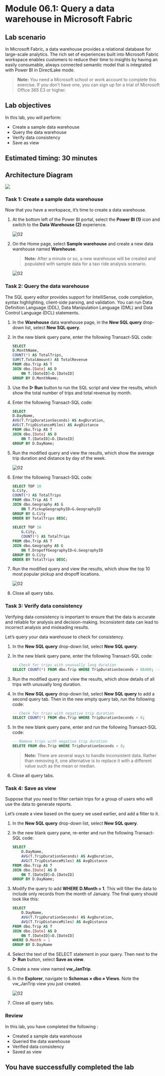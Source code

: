 # Module 06.1: Query a data warehouse in Microsoft Fabric

## Lab scenario
In Microsoft Fabric, a data warehouse provides a relational database for large-scale analytics. The rich set of experiences built into Microsoft Fabric workspace enables customers to reduce their time to insights by having an easily consumable, always connected semantic model that is integrated with Power BI in DirectLake mode.

>**Note:** You need a Microsoft school or work account to complete this exercise. If you don’t have one, you can sign up for a trial of Microsoft Office 365 E3 or higher.

## Lab objectives
In this lab, you will perform:

- Create a sample data warehouse
- Query the data warehouse
- Verify data consistency
- Save as view

## Estimated timing: 30 minutes

## Architecture Diagram

![](Images/Arch-09.png)

### Task 1: Create a sample data warehouse

Now that you have a workspace, it’s time to create a data warehouse.

1. At the bottom left of the Power BI portal, select the **Power BI (1)** icon and switch to the **Data Warehouse (2)** experience.

   ![02](./Images/powerwarehouse.png)

1. On the Home page, select **Sample warehouse** and create a new data warehouse named **Warehouse<inject key="DeploymentID" enableCopy="false"/>**.

    >**Note:** After a minute or so, a new warehouse will be created and populated with sample data for a taxi ride analysis scenario.

    ![02](./Images/sampledatawarehouse.png)

### Task 2: Query the data warehouse

The SQL query editor provides support for IntelliSense, code completion, syntax highlighting, client-side parsing, and validation. You can run Data Definition Language (DDL), Data Manipulation Language (DML) and Data Control Language (DCL) statements.

1. In the **Warehouse<inject key="DeploymentID" enableCopy="false"/>** data warehouse page, in the **New SQL query** drop-down list, select **New SQL query**.

1. In the new blank query pane, enter the following Transact-SQL code:

    ```Sql
    SELECT 
    D.MonthName, 
    COUNT(*) AS TotalTrips, 
    SUM(T.TotalAmount) AS TotalRevenue 
    FROM dbo.Trip AS T
    JOIN dbo.[Date] AS D
        ON T.[DateID]=D.[DateID]
    GROUP BY D.MonthName;
    ```

1. Use the **▷ Run** button to run the SQL script and view the results, which show the total number of trips and total revenue by month.

1. Enter the following Transact-SQL code:

    ```Sql
    SELECT 
    D.DayName, 
    AVG(T.TripDurationSeconds) AS AvgDuration, 
    AVG(T.TripDistanceMiles) AS AvgDistance 
    FROM dbo.Trip AS T
    JOIN dbo.[Date] AS D
        ON T.[DateID]=D.[DateID]
    GROUP BY D.DayName;
    ```

1. Run the modified query and view the results, which show the average trip duration and distance by day of the week.

    ![02](./Images/output(6).png)

1. Enter the following Transact-SQL code:

    ```Sql
    SELECT TOP 10 
    G.City, 
    COUNT(*) AS TotalTrips 
    FROM dbo.Trip AS T
    JOIN dbo.Geography AS G
        ON T.PickupGeographyID=G.GeographyID
    GROUP BY G.City
    ORDER BY TotalTrips DESC;
        
    SELECT TOP 10 
        G.City, 
        COUNT(*) AS TotalTrips 
    FROM dbo.Trip AS T
    JOIN dbo.Geography AS G
        ON T.DropoffGeographyID=G.GeographyID
    GROUP BY G.City
    ORDER BY TotalTrips DESC;
    ```

1. Run the modified query and view the results, which show the top 10 most popular pickup and dropoff locations.

    ![02](./Images/output(7).png)

1. Close all query tabs.

### Task 3: Verify data consistency

Verifying data consistency is important to ensure that the data is accurate and reliable for analysis and decision-making. Inconsistent data can lead to incorrect analysis and misleading results.

Let’s query your data warehouse to check for consistency.

1. In the **New SQL query** drop-down list, select **New SQL query**.

1. In the new blank query pane, enter the following Transact-SQL code:

    ```Sql
    -- Check for trips with unusually long duration
    SELECT COUNT(*) FROM dbo.Trip WHERE TripDurationSeconds > 86400; -- 24 hours
    ```

1. Run the modified query and view the results, which show details of all trips with unusually long duration.

1. In the **New SQL query** drop-down list, select **New SQL query** to add a second query tab. Then in the new empty query tab, run the following code:

    ```Sql
    -- Check for trips with negative trip duration
    SELECT COUNT(*) FROM dbo.Trip WHERE TripDurationSeconds < 0;
    ```

1. In the new blank query pane, enter and run the following Transact-SQL code:

    ```Sql
    -- Remove trips with negative trip duration
    DELETE FROM dbo.Trip WHERE TripDurationSeconds < 0;
    ```

    >**Note:** There are several ways to handle inconsistent data. Rather than removing it, one alternative is to replace it with a different value such as the mean or median.

1. Close all query tabs.

### Task 4: Save as view

Suppose that you need to filter certain trips for a group of users who will use the data to generate reports.

Let’s create a view based on the query we used earlier, and add a filter to it.

1. In the **New SQL query** drop-down list, select **New SQL query**.

1. In the new blank query pane, re-enter and run the following Transact-SQL code:

    ```Sql
    SELECT 
        D.DayName, 
        AVG(T.TripDurationSeconds) AS AvgDuration, 
        AVG(T.TripDistanceMiles) AS AvgDistance 
    FROM dbo.Trip AS T
    JOIN dbo.[Date] AS D
        ON T.[DateID]=D.[DateID]
    GROUP BY D.DayName;
    ```

1. Modify the query to add **WHERE D.Month = 1**. This will filter the data to include only records from the month of January. The final query should look like this:

    ```Sql
    SELECT 
        D.DayName, 
        AVG(T.TripDurationSeconds) AS AvgDuration, 
        AVG(T.TripDistanceMiles) AS AvgDistance 
    FROM dbo.Trip AS T
    JOIN dbo.[Date] AS D
        ON T.[DateID]=D.[DateID]
    WHERE D.Month = 1
    GROUP BY D.DayName
    ```

1. Select the text of the SELECT statement in your query. Then next to the **▷ Run** button, select **Save as view**.

1. Create a new view named **vw_JanTrip**.

1. In the **Explorer**, navigate to **Schemas » dbo » Views**. Note the vw_JanTrip view you just created.

    ![02](./Images/sqlqueryresult.png)

1. Close all query tabs.

### Review
 In this lab, you have completed the following :
- Created a sample data warehouse
- Queried the data warehouse
- Verified data consistency
- Saved as view

## You have successfully completed the lab